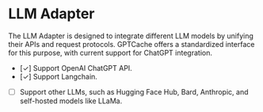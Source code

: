 # LLM Adapter

The LLM Adapter is designed to integrate different LLM models by unifying their APIs and request protocols. GPTCache offers a standardized interface for this purpose, with current support for ChatGPT integration.
  - [✓] Support OpenAI ChatGPT API.
  - [✓] Support Langchain.
  - [ ] Support other LLMs, such as Hugging Face Hub, Bard, Anthropic, and self-hosted models like LLaMa.
